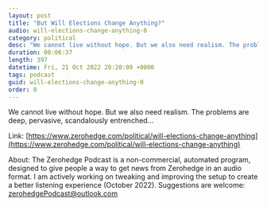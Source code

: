 ```yaml
---
layout: post
title: "But Will Elections Change Anything?"
audio: will-elections-change-anything-0
category: political
desc: "We cannot live without hope. But we also need realism. The problems are deep, pervasive, scandalously entrenched..."
duration: 00:06:37
length: 397
datetime: Fri, 21 Oct 2022 20:20:00 +0000
tags: podcast
guid: will-elections-change-anything-0
order: 0
---
```

We cannot live without hope. But we also need realism. The problems are deep, pervasive, scandalously entrenched...

Link: [https://www.zerohedge.com/political/will-elections-change-anything](https://www.zerohedge.com/political/will-elections-change-anything)

About: The Zerohedge Podcast is a non-commercial, automated program, designed to give people a way to get news from Zerohedge in an audio format.  I am actively working on tweaking and improving the setup to create a better listening experience (October 2022).  Suggestions are welcome: [zerohedgePodcast@outlook.com](mailto:zerohedgePodcast@outlook.com)